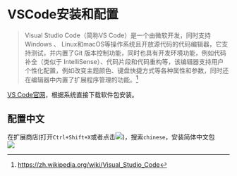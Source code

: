 # VSCode安装和配置

>Visual Studio Code（简称VS Code）是一个由微软开发，同时支持Windows 、 Linux和macOS等操作系统且开放源代码的代码编辑器，它支持测试，并内置了Git 版本控制功能，同时也具有开发环境功能，例如代码补全（类似于 IntelliSense）、代码片段和代码重构等，该编辑器支持用户个性化配置，例如改变主题颜色、键盘快捷方式等各种属性和参数，同时还在编辑器中内置了扩展程序管理的功能。[^1]

[VS Code官网](https://code.visualstudio.com/)，根据系统直接下载软件包安装。

## 配置中文
在扩展商店(打开`Ctrl+Shift+X`或者点击![](assets/002/001/001-1571841411663.png=-30))，搜索`chinese`，安装简体中文包  
![](assets/002/001/001-1571907154801.png=-200)

[^1]: https://zh.wikipedia.org/wiki/Visual_Studio_Code